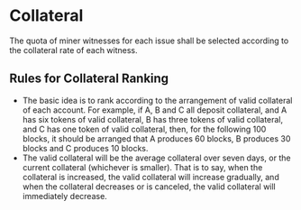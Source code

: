 ﻿# Collateral
The quota of miner witnesses for each issue shall be selected according to the collateral rate of each witness.


## Rules for Collateral Ranking 
- The basic idea is to rank according to the arrangement of valid collateral of each account. For example, if A, B and C all deposit collateral, and A has six tokens of valid collateral, B has three tokens of valid collateral, and C has one token of valid collateral, then, for the following 100 blocks, it should be arranged that A produces 60 blocks, B produces 30 blocks and C produces 10 blocks.
- The valid collateral will be the average collateral over seven days, or the current collateral (whichever is smaller). That is to say, when the collateral is increased, the valid collateral will increase gradually, and when the collateral decreases or is canceled, the valid collateral will immediately decrease.
